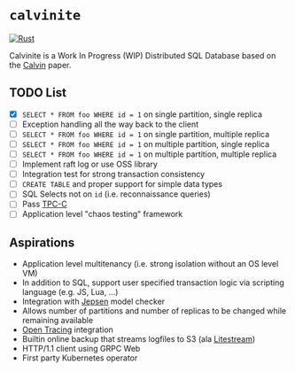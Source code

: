 # `calvinite`

[![Rust](https://github.com/epellis/calvinite/actions/workflows/rust.yml/badge.svg)](https://github.com/epellis/calvinite/actions/workflows/rust.yml)

Calvinite is a Work In Progress (WIP) Distributed SQL Database based on
the [Calvin](http://cs.yale.edu/homes/thomson/publications/calvin-sigmod12.pdf) paper.

## TODO List

- [x] `SELECT * FROM foo WHERE id = 1` on single partition, single replica
- [ ] Exception handling all the way back to the client
- [ ] `SELECT * FROM foo WHERE id = 1` on single partition, multiple replica
- [ ] `SELECT * FROM foo WHERE id = 1` on multiple partition, single replica
- [ ] `SELECT * FROM foo WHERE id = 1` on multiple partition, multiple replica
- [ ] Implement raft log or use OSS library
- [ ] Integration test for strong transaction consistency
- [ ] `CREATE TABLE` and proper support for simple data types
- [ ] SQL Selects not on `id` (i.e. reconnaissance queries)
- [ ] Pass [TPC-C](https://tpc.org/tpcc/default5.asp)
- [ ] Application level "chaos testing" framework

## Aspirations

- Application level multitenancy (i.e. strong isolation without an OS level VM)
- In addition to SQL, support user specified transaction logic via scripting language (e.g. JS, Lua, ...)
- Integration with [Jepsen](https://github.com/jepsen-io/jepsen) model checker
- Allows number of partitions and number of replicas to be changed while remaining available
- [Open Tracing](https://opentracing.io/) integration
- Builtin online backup that streams logfiles to S3 (ala [Litestream](https://litestream.io/))
- HTTP/1.1 client using GRPC Web
- First party Kubernetes operator